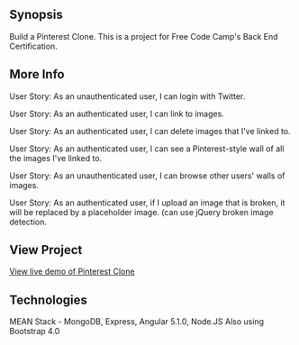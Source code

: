 ## Synopsis

Build a Pinterest Clone. This is a project for Free Code Camp's Back End Certification.

## More Info

User Story:  As an unauthenticated user, I can login with Twitter.

User Story: As an authenticated user, I can link to images.

User Story: As an authenticated user, I can delete images that I've linked to.

User Story: As an authenticated user, I can see a Pinterest-style wall of all the images I've linked to.

User Story: As an unauthenticated user, I can browse other users' walls of images.

User Story: As an authenticated user, if I upload an image that is broken, it will be replaced by a placeholder image. (can use jQuery broken image detection.


## View Project
[View live demo of Pinterest Clone](https://shielded-crag-80225.herokuapp.com/)

## Technologies
MEAN Stack - MongoDB, Express, Angular 5.1.0, Node.JS
Also using Bootstrap 4.0
